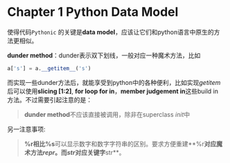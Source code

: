 # Chapter 1 Python Data Model
使得代码`Pythonic` 的关键是**data model**，应该让它们和python语言中原生的方法更相似。

**dunder method**：dunder表示双下划线，一般对应一种魔术方法，比如

```python
a['s'] = a.__getitem__('s')
```

而实现一些dunder方法后，就能享受到python中的各种便利，比如实现*getitem*后可以使用**slicing [1:2]**, **for loop for in**，**member judgement in**这些build in 方法。不过需要引起注意的是：

> **dunder method**不应该直接被调用，除非在superclass *init*中

另一注意事项:
> **%r相比%s**可以显示数字和数字字符串的区别。要求方便重建**%r**对应魔术方法*repr*。而*str*对应关键字**str**。
